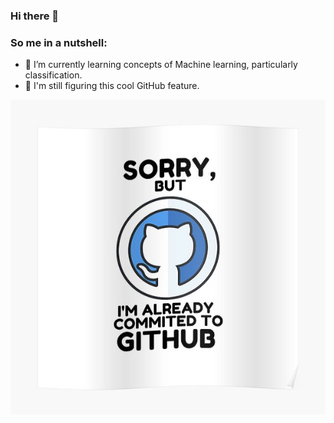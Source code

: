 ### Hi there 👋

### So me in a nutshell:

- 🔭 I’m currently learning concepts of Machine learning, particularly classification.
- 🔭 I'm still figuring this cool GitHub feature.


<img src="/Images/github.jpg" alt="My cool logo"/>



<!--
**Mikovhe/Mikovhe** is a ✨ _special_ ✨ repository because its `README.md` (this file) appears on your GitHub profile.

Here are some ideas to get you started:

- 🔭 I’m currently working on ...
- 🌱 I’m currently learning ...
- 👯 I’m looking to collaborate on ...
- 🤔 I’m looking for help with ...
- 💬 Ask me about ...
- 📫 How to reach me: ...
- 😄 Pronouns: ...
- ⚡ Fun fact: ...
-->
